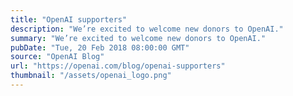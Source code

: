 ```yaml
---
title: "OpenAI supporters"
description: "We’re excited to welcome new donors to OpenAI."
summary: "We’re excited to welcome new donors to OpenAI."
pubDate: "Tue, 20 Feb 2018 08:00:00 GMT"
source: "OpenAI Blog"
url: "https://openai.com/blog/openai-supporters"
thumbnail: "/assets/openai_logo.png"
---
```


